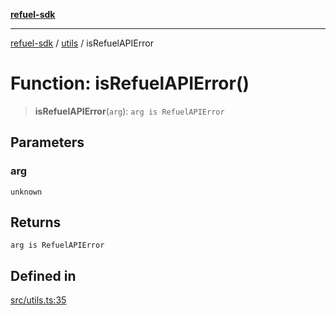 [**refuel-sdk**](../../README.md)

***

[refuel-sdk](../../modules.md) / [utils](../README.md) / isRefuelAPIError

# Function: isRefuelAPIError()

> **isRefuelAPIError**(`arg`): `arg is RefuelAPIError`

## Parameters

### arg

`unknown`

## Returns

`arg is RefuelAPIError`

## Defined in

[src/utils.ts:35](https://github.com/refuel-ai/refuel-sdk/blob/d0bf0a37e69cf6e99e0c214ac03b050c5c5d48a2/src/utils.ts#L35)
